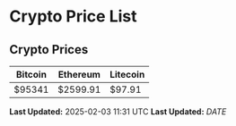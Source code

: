 # Crypto Price List

## Crypto Prices
| Bitcoin | Ethereum | Litecoin |
| ------- | -------- | -------- |
| $95341 | $2599.91 | $97.91 |
**Last Updated:** 2025-02-03 11:31 UTC
**Last Updated:** $DATE$
